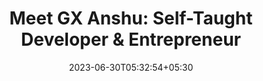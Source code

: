 ---
title: 'Meet GX Anshu: Self-Taught Developer & Entrepreneur'
description: "it's Anshu, a self-taught web developer and entrepreneur with a passion for technology. Discover his journey into the world of computer science and IT industry."
date: 2023-06-30T05:32:54+05:30
type: "about"
---